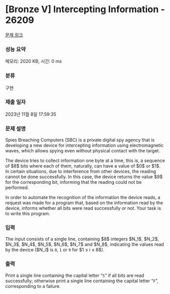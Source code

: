 # [Bronze V] Intercepting Information - 26209 

[문제 링크](https://www.acmicpc.net/problem/26209) 

### 성능 요약

메모리: 2020 KB, 시간: 0 ms

### 분류

구현

### 제출 일자

2023년 11월 8일 17:59:35

### 문제 설명

<p>Spies Breaching Computers (SBC) is a private digital spy agency that is developing a new device for intercepting information using electromagnetic waves, which allows spying even without physical contact with the target.</p>

<p>The device tries to collect information one byte at a time, this is, a sequence of $8$ bits where each of them, naturally, can have a value of $0$ or $1$. In certain situations, due to interference from other devices, the reading cannot be done successfully. In this case, the device returns the value $9$ for the corresponding bit, informing that the reading could not be performed.</p>

<p>In order to automate the recognition of the information the device reads, a request was made for a program that, based on the information read by the device, informs whether all bits were read successfully or not. Your task is to write this program.</p>

### 입력 

 <p>The input consists of a single line, containing $8$ integers $N_1$, $N_2$, $N_3$, $N_4$, $N_5$, $N_6$, $N_7$ and $N_8$, indicating the values read by the device ($N_i$ is <code>0</code>, <code>1</code> or <code>9</code> for $1 ≤ i ≤ 8$).</p>

### 출력 

 <p>Print a single line containing the capital letter “<code>S</code>” if all bits are read successfully; otherwise print a single line containing the capital letter “<code>F</code>”, corresponding to a failure.</p>

